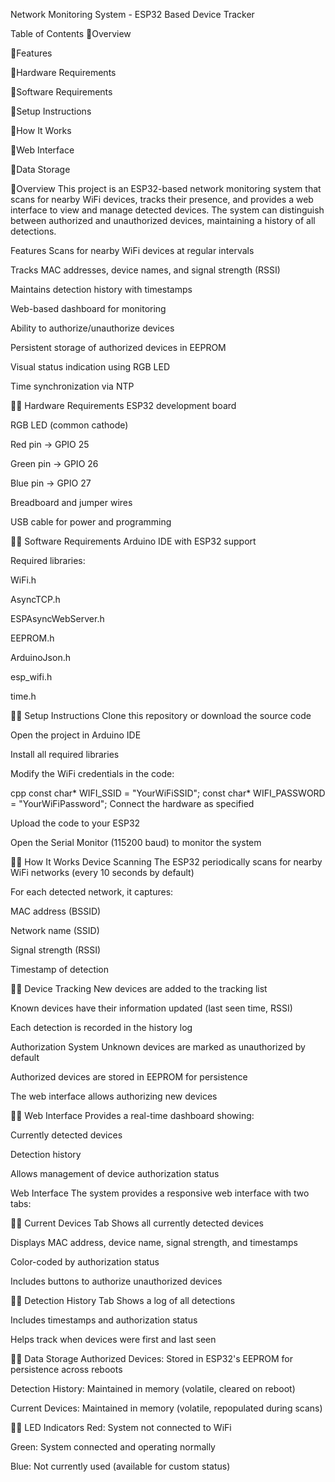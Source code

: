 Network Monitoring System - ESP32 Based Device Tracker

Table of Contents
🧨Overview

🧨Features

🧨Hardware Requirements

🧨Software Requirements

🧨Setup Instructions

🧨How It Works

🧨Web Interface

🧨Data Storage



🧧Overview
This project is an ESP32-based network monitoring system that scans for nearby WiFi devices, tracks their presence, and provides a web interface to view and manage detected devices. The system can distinguish between authorized and unauthorized devices, maintaining a history of all detections.

Features
Scans for nearby WiFi devices at regular intervals

Tracks MAC addresses, device names, and signal strength (RSSI)

Maintains detection history with timestamps

Web-based dashboard for monitoring

Ability to authorize/unauthorize devices

Persistent storage of authorized devices in EEPROM

Visual status indication using RGB LED

Time synchronization via NTP

🧧🧧 Hardware Requirements
ESP32 development board

RGB LED (common cathode)

Red pin → GPIO 25

Green pin → GPIO 26

Blue pin → GPIO 27

Breadboard and jumper wires

USB cable for power and programming

🧧🧧 Software Requirements
Arduino IDE with ESP32 support

Required libraries:

WiFi.h

AsyncTCP.h

ESPAsyncWebServer.h

EEPROM.h

ArduinoJson.h

esp_wifi.h

time.h

🧧🧧 Setup Instructions
Clone this repository or download the source code

Open the project in Arduino IDE

Install all required libraries

Modify the WiFi credentials in the code:

cpp
const char* WIFI_SSID = "YourWiFiSSID";
const char* WIFI_PASSWORD = "YourWiFiPassword";
Connect the hardware as specified

Upload the code to your ESP32

Open the Serial Monitor (115200 baud) to monitor the system

🧧🧧 How It Works
Device Scanning
The ESP32 periodically scans for nearby WiFi networks (every 10 seconds by default)

For each detected network, it captures:

MAC address (BSSID)

Network name (SSID)

Signal strength (RSSI)

Timestamp of detection

🧧🧧 Device Tracking
New devices are added to the tracking list

Known devices have their information updated (last seen time, RSSI)

Each detection is recorded in the history log

Authorization System
Unknown devices are marked as unauthorized by default

Authorized devices are stored in EEPROM for persistence

The web interface allows authorizing new devices

🧧🧧 Web Interface
Provides a real-time dashboard showing:

Currently detected devices

Detection history

Allows management of device authorization status

Web Interface
The system provides a responsive web interface with two tabs:

🧧🧧 Current Devices Tab
Shows all currently detected devices

Displays MAC address, device name, signal strength, and timestamps

Color-coded by authorization status

Includes buttons to authorize unauthorized devices

🧧🧧 Detection History Tab
Shows a log of all detections

Includes timestamps and authorization status

Helps track when devices were first and last seen

🧧🧧 Data Storage
Authorized Devices: Stored in ESP32's EEPROM for persistence across reboots

Detection History: Maintained in memory (volatile, cleared on reboot)

Current Devices: Maintained in memory (volatile, repopulated during scans)

🧧🧧 LED Indicators
Red: System not connected to WiFi

Green: System connected and operating normally

Blue: Not currently used (available for custom status)

